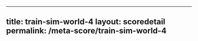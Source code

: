 ---
        
title: train-sim-world-4
layout: scoredetail
permalink: /meta-score/train-sim-world-4
---